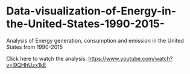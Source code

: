 # Data-visualization-of-Energy-in-the-United-States-1990-2015-
Analysis of Energy generation, consumption and emission in the United States from 1990-2015

Click here to watch the analysis: https://www.youtube.com/watch?v=l9QHhUzx1kE

